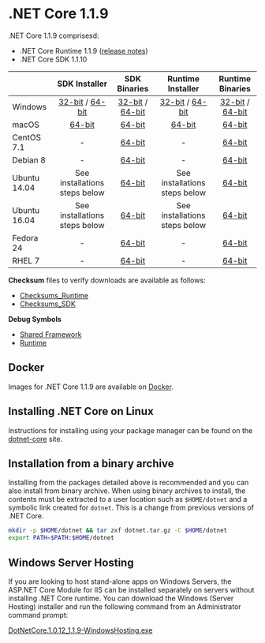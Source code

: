 # .NET Core 1.1.9

.NET Core 1.1.9 comprisesd:

* .NET Core Runtime 1.1.9 ([release notes](../1.1/1.1.9.md))
* .NET Core SDK 1.1.10

|         | SDK Installer                                         | SDK Binaries                                                         | Runtime Installer                                                  | Runtime Binaries                                                   |
| ------- | :---------------------------------------------------: | :-------------------------------------------------------------------:| :----------------------------------------------------------------: | :----------------------------------------------------------------: |
| Windows                 | [32-bit](https://download.microsoft.com/download/9/e/6/9e6e1700-f682-4e4c-9e02-583f102cb048/dotnet-dev-win-x86.1.1.10.exe) / [64-bit](https://download.microsoft.com/download/9/e/6/9e6e1700-f682-4e4c-9e02-583f102cb048/dotnet-dev-win-x64.1.1.10.exe)  | [32-bit](https://download.microsoft.com/download/9/e/6/9e6e1700-f682-4e4c-9e02-583f102cb048/dotnet-dev-win-x86.1.1.10.zip) / [64-bit](https://download.microsoft.com/download/9/e/6/9e6e1700-f682-4e4c-9e02-583f102cb048/dotnet-dev-win-x64.1.1.10.zip) | [32-bit](https://download.microsoft.com/download/3/7/f/37f3cf83-bed5-4ef1-bcd5-f24f7aef7c56/dotnet-win-x86.1.1.9.exe) / [64-bit](https://download.microsoft.com/download/3/7/f/37f3cf83-bed5-4ef1-bcd5-f24f7aef7c56/dotnet-win-x64.1.1.9.exe) | [32-bit](https://download.microsoft.com/download/3/7/f/37f3cf83-bed5-4ef1-bcd5-f24f7aef7c56/dotnet-win-x86.1.1.9.zip) / [64-bit](https://download.microsoft.com/download/3/7/f/37f3cf83-bed5-4ef1-bcd5-f24f7aef7c56/dotnet-win-x64.1.1.9.zip) |
| macOS                   | [64-bit](https://download.microsoft.com/download/9/e/6/9e6e1700-f682-4e4c-9e02-583f102cb048/dotnet-dev-osx-x64.1.1.10.pkg)  | [64-bit](https://download.microsoft.com/download/9/e/6/9e6e1700-f682-4e4c-9e02-583f102cb048/dotnet-dev-osx-x64.1.1.10.tar.gz)                          | [64-bit](https://download.microsoft.com/download/3/7/f/37f3cf83-bed5-4ef1-bcd5-f24f7aef7c56/dotnet-osx-x64.1.1.9.pkg) | [64-bit](https://download.microsoft.com/download/3/7/f/37f3cf83-bed5-4ef1-bcd5-f24f7aef7c56/dotnet-osx-x64.1.1.9.tar.gz) |
| CentOS 7.1              | -                                                         | [64-bit](https://download.microsoft.com/download/9/e/6/9e6e1700-f682-4e4c-9e02-583f102cb048/dotnet-dev-centos-x64.1.1.10.tar.gz)                          | - | [64-bit](https://download.microsoft.com/download/3/7/f/37f3cf83-bed5-4ef1-bcd5-f24f7aef7c56/dotnet-centos-x64.1.1.9.tar.gz) |
| Debian 8                | -                                                         | [64-bit](https://download.microsoft.com/download/9/e/6/9e6e1700-f682-4e4c-9e02-583f102cb048/dotnet-dev-debian-x64.1.1.10.tar.gz)                          | - | [64-bit](https://download.microsoft.com/download/3/7/f/37f3cf83-bed5-4ef1-bcd5-f24f7aef7c56/dotnet-debian-x64.1.1.9.tar.gz) |
| Ubuntu 14.04            | See installations steps below    | [64-bit](https://download.microsoft.com/download/9/e/6/9e6e1700-f682-4e4c-9e02-583f102cb048/dotnet-dev-ubuntu-x64.1.1.10.tar.gz)                          | See installations steps below  | [64-bit](https://download.microsoft.com/download/3/7/f/37f3cf83-bed5-4ef1-bcd5-f24f7aef7c56/dotnet-ubuntu-x64.1.1.9.tar.gz) |
| Ubuntu 16.04            | See installations steps below    | [64-bit](https://download.microsoft.com/download/9/e/6/9e6e1700-f682-4e4c-9e02-583f102cb048/dotnet-dev-ubuntu.16.04-x64.1.1.10.tar.gz)                          | See installations steps below  | [64-bit](https://download.microsoft.com/download/3/7/f/37f3cf83-bed5-4ef1-bcd5-f24f7aef7c56/dotnet-ubuntu.16.04-x64.1.1.9.tar.gz) |
| Fedora 24               | -                                                         | [64-bit](https://download.microsoft.com/download/9/e/6/9e6e1700-f682-4e4c-9e02-583f102cb048/dotnet-dev-fedora.24-x64.1.1.10.tar.gz)                          | - | [64-bit](https://download.microsoft.com/download/3/7/f/37f3cf83-bed5-4ef1-bcd5-f24f7aef7c56/dotnet-rhel-x64.1.1.9.tar.gz) |
| RHEL 7                  | -                                                         | [64-bit](https://download.microsoft.com/download/9/e/6/9e6e1700-f682-4e4c-9e02-583f102cb048/dotnet-dev-rhel-x64.1.1.10.tar.gz)                          | - | [64-bit](https://download.microsoft.com/download/3/7/f/37f3cf83-bed5-4ef1-bcd5-f24f7aef7c56/dotnet-rhel-x64.1.1.9.tar.gz) |

**Checksum** files to verify downloads are available as follows:
* [Checksums_Runtime](https://dotnetcli.blob.core.windows.net/dotnet/checksums/1.1.9-runtime-sha.txt)
* [Checksums_SDK](https://dotnetcli.blob.core.windows.net/dotnet/checksums/1.1.10-sdk-sha.txt)

**Debug Symbols**
* [Shared Framework](https://download.microsoft.com/download/3/7/f/37f3cf83-bed5-4ef1-bcd5-f24f7aef7c56/corefx-1.1.9-symbols.zip)
* [Runtime](https://download.microsoft.com/download/3/7/f/37f3cf83-bed5-4ef1-bcd5-f24f7aef7c56/coreclr-1.1.9-symbols.zip)

## Docker

Images for .NET Core 1.1.9 are available on [Docker](https://hub.docker.com/r/microsoft/dotnet/).

## Installing .NET Core on Linux

Instructions for installing using your package manager can be found on the [dotnet-core](https://learn.microsoft.com/dotnet/core/install/linux) site.

## Installation from a binary archive

Installing from the packages detailed above is recommended and you can also install from binary archive. When using binary archives to install, the contents must be extracted to a user location such as `$HOME/dotnet` and a symbolic link created for `dotnet`. This is a change from previous versions of .NET Core.

```bash
mkdir -p $HOME/dotnet && tar zxf dotnet.tar.gz -C $HOME/dotnet
export PATH=$PATH:$HOME/dotnet
```

## Windows Server Hosting

If you are looking to host stand-alone apps on Windows Servers, the ASP.NET Core Module for IIS can be installed separately on servers without installing .NET Core runtime. You can download the Windows (Server Hosting) installer and run the following command from an Administrator command prompt:

[DotNetCore.1.0.12_1.1.9-WindowsHosting.exe](https://download.microsoft.com/download/3/7/f/37f3cf83-bed5-4ef1-bcd5-f24f7aef7c56/DotNetCore.1.0.12_1.1.9-WindowsHosting.exe)
